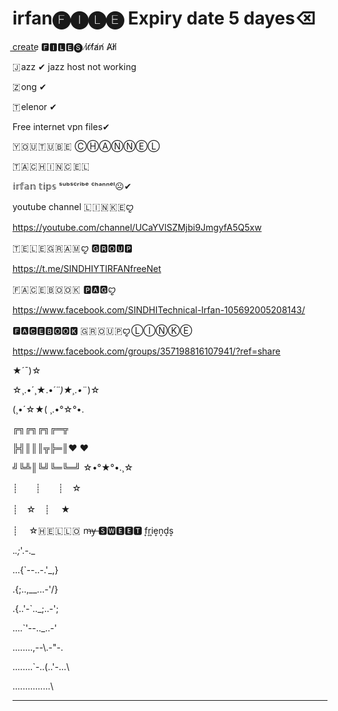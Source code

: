 # irfan🅕︎🅘︎🅛︎🅔︎ Expiry date 5 dayes⌫

c͟r͟e͟a͟t͟e͟ 🅵︎🅸︎🅻︎🅴︎🅢︎ i̸r̸f̸a̸n̸ A̸l̸i̸

🇯 azz ✔︎ jazz host not working

🇿 ong ✔︎

🇹 elenor ✔︎

Free internet vpn files✔︎

🇾 🇴 🇺 🇹 🇺 🇧 🇪  Ⓒ︎Ⓗ︎Ⓐ︎Ⓝ︎Ⓝ︎Ⓔ︎Ⓛ︎

🇹 🇦 🇨 🇭 🇮 🇳 🇨  🇪 🇱 

𝕚𝕣𝕗𝕒𝕟 𝕥𝕚𝕡𝕤 ˢᵘᵇˢᶜʳⁱᵇᵉ ᶜʰᵃⁿⁿᵉˡ☹︎✔︎

youtube channel 🇱 🇮 🇳 🇰 🇪ꨄ︎ 

https://youtube.com/channel/UCaYVlSZMjbi9JmgyfA5Q5xw

🇹 🇪 🇱 🇪 🇬 🇷 🇦 🇲 ꨄ︎ 🅶︎🆁︎🅾︎🆄︎🅿︎

https://t.me/SINDHIYTIRFANfreeNet

🇫 🇦 🇨 🇪 🇧 🇴 🇴 🇰  🅿︎🅰︎🅶︎ꨄ︎

https://www.facebook.com/SINDHITechnical-Irfan-105692005208143/

🅵︎🅰︎🅲︎🅴︎🅱︎🅾︎🅾︎🅺︎ 🇬 🇷 🇴 🇺 🇵ꨄ︎ Ⓛ︎Ⓘ︎Ⓝ︎Ⓚ︎Ⓔ︎

https://www.facebook.com/groups/357198816107941/?ref=share

★´¯)☆

☆¸.•´¸★.•*´¨)★¸.•*¨)☆

(¸•´☆★(﻿﻿ ¸.•°☆°•.

╔╗╔╗╔╗╔═╦

╠╣║║║╦╠═║♥﻿ ♥

╝╚╩║╚╝╚═╚═╝﻿ ☆•°★°•.¸☆

┊　　┊　　┊　☆

┊　☆　┊　 ★

┊　 ☆🇭 🇪 🇱 🇱 🇴  m̶y̶ 🆂︎🆆︎🅴︎🅴︎🆃︎ f͎r͎i͎e͎n͎d͎s͎

._.;_'.-._

...{`--..-.'_,}

.{;..\,__...-'/}

.{..'-`.._;..-';

....`'--.._..-'

........,--\\.-"-.

........`-..\(..'-...\

...............\

----------------

